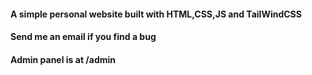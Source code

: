 #### A simple personal website built with HTML,CSS,JS and TailWindCSS
#### Send me an email if you find a bug
#### Admin panel is at /admin
